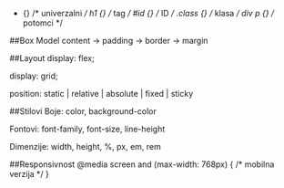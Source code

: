 * {}            /* univerzalni */
h1 {}           /* tag */
#id {}          /* ID */
.class {}       /* klasa */
div p {}        /* potomci */

##Box Model
content → padding → border → margin

##Layout
display: flex;

display: grid;

position: static | relative | absolute | fixed | sticky

##Stilovi
Boje: color, background-color

Fontovi: font-family, font-size, line-height

Dimenzije: width, height, %, px, em, rem

##Responsivnost
@media screen and (max-width: 768px) {
  /* mobilna verzija */
}
